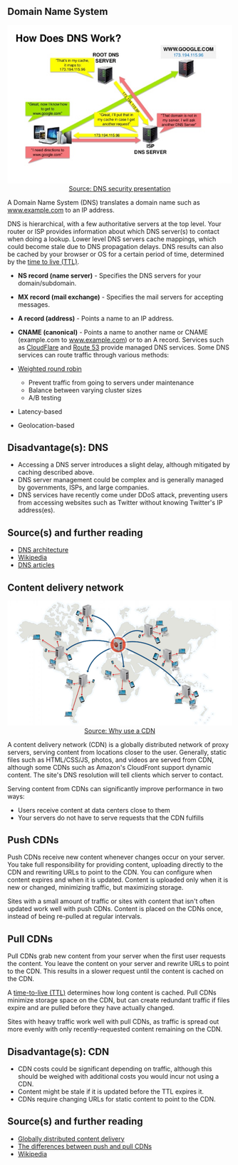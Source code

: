## Domain Name System
<p align="center">
  <img src="images/dns.jpeg"><br>
  <a href="https://www.slideshare.net/srikrupa5/dns-security-presentation-issa">Source: DNS security presentation</a>
</p>

A Domain Name System (DNS) translates a domain name such as www.example.com to an IP address.

DNS is hierarchical, with a few authoritative servers at the top level. Your router or ISP provides information about which DNS server(s) to contact when doing a lookup. Lower level DNS servers cache mappings, which could become stale due to DNS propagation delays. DNS results can also be cached by your browser or OS for a certain period of time, determined by the [time to live (TTL)](https://en.wikipedia.org/wiki/Time_to_live).

* **NS record (name server)** - Specifies the DNS servers for your domain/subdomain.
* **MX record (mail exchange)** - Specifies the mail servers for accepting messages.
* **A record (address)** - Points a name to an IP address.
* **CNAME (canonical)** - Points a name to another name or CNAME (example.com to www.example.com) or to an A record.
Services such as [CloudFlare](https://www.cloudflare.com/dns/) and [Route 53](https://aws.amazon.com/tw/route53/) provide managed DNS services. Some DNS services can route traffic through various methods:

* [Weighted round robin](http://g33kinfo.com/info/archives/2657)
  * Prevent traffic from going to servers under maintenance
  * Balance between varying cluster sizes
  * A/B testing
* Latency-based
* Geolocation-based

## Disadvantage(s): DNS
* Accessing a DNS server introduces a slight delay, although mitigated by caching described above.
* DNS server management could be complex and is generally managed by governments, ISPs, and large companies.
* DNS services have recently come under DDoS attack, preventing users from accessing websites such as Twitter without knowing Twitter's IP address(es).
## Source(s) and further reading
* [DNS architecture](https://docs.microsoft.com/en-us/previous-versions/windows/it-pro/windows-server-2008-R2-and-2008/dd197427(v=ws.10))
* [Wikipedia](https://en.wikipedia.org/wiki/Domain_Name_System)
* [DNS articles](https://support.dnsimple.com/categories/dns/)

## Content delivery network

<p align="center">
  <img src="images/CDN.jpeg"><br>
  <a href="https://www.creative-artworks.eu/why-use-a-content-delivery-network-cdn/">Source: Why use a CDN</a>
</p>

A content delivery network (CDN) is a globally distributed network of proxy servers, serving content from locations closer to the user. Generally, static files such as HTML/CSS/JS, photos, and videos are served from CDN, although some CDNs such as Amazon's CloudFront support dynamic content. The site's DNS resolution will tell clients which server to contact.

Serving content from CDNs can significantly improve performance in two ways:

* Users receive content at data centers close to them
* Your servers do not have to serve requests that the CDN fulfills

## Push CDNs
Push CDNs receive new content whenever changes occur on your server. You take full responsibility for providing content, uploading directly to the CDN and rewriting URLs to point to the CDN. You can configure when content expires and when it is updated. Content is uploaded only when it is new or changed, minimizing traffic, but maximizing storage.

Sites with a small amount of traffic or sites with content that isn't often updated work well with push CDNs. Content is placed on the CDNs once, instead of being re-pulled at regular intervals.

## Pull CDNs
Pull CDNs grab new content from your server when the first user requests the content. You leave the content on your server and rewrite URLs to point to the CDN. This results in a slower request until the content is cached on the CDN.

A [time-to-live (TTL)](https://en.wikipedia.org/wiki/Time_to_live) determines how long content is cached. Pull CDNs minimize storage space on the CDN, but can create redundant traffic if files expire and are pulled before they have actually changed.

Sites with heavy traffic work well with pull CDNs, as traffic is spread out more evenly with only recently-requested content remaining on the CDN.

## Disadvantage(s): CDN
* CDN costs could be significant depending on traffic, although this should be weighed with additional costs you would incur not using a CDN.
* Content might be stale if it is updated before the TTL expires it.
* CDNs require changing URLs for static content to point to the CDN.
## Source(s) and further reading
* [Globally distributed content delivery](https://figshare.com/articles/Globally_distributed_content_delivery/6605972)
* [The differences between push and pull CDNs](http://www.travelblogadvice.com/technical/the-differences-between-push-and-pull-cdns/)
* [Wikipedia](https://en.wikipedia.org/wiki/Content_delivery_network)
